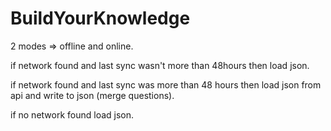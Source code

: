 # BuildYourKnowledge

2 modes => offline and online.

if  network found and last sync wasn't more than 48hours then load json.

if network found and last sync was more than 48 hours then load json from api and write to json (merge questions).

if no network found load json.
